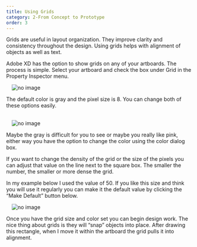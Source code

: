 ```yaml
---
title: Using Grids
category: 2-From Concept to Prototype
order: 3
---
```


Grids are useful in layout organization. They improve clarity and consistency throughout the design. Using grids helps with alignment of objects as well as text.

Adobe XD has the option to show grids on any of your artboards. The process is simple. Select your artboard and check the box under Grid in the Property Inspector menu. 

<img style="padding: 0px 15px" src="https://iwilfried.github.io/Adobe-XD-eBook/images/XD-Grid-01.png" alt="no image"/>  

The default color is gray and the pixel size is 8. You can change both of these options easily.  

&nbsp;   
<img style="padding: 0px 15px" src="https://iwilfried.github.io/Adobe-XD-eBook/images/XD-Grid-02.png" alt="no image"/>  

Maybe the gray is difficult for you to see or maybe you really like pink, either way you have the option to change the color using the color dialog box.

If you want to change the density of the grid or the size of the pixels you can adjust that value on the line next to the square box. The smaller the number, the smaller or more dense the grid.   

In my example below I used the value of 50. If you like this size and think you will use it regularly you can make it the default value by clicking the “Make Default” button below.   

<img style="padding: 0px 15px" src="https://iwilfried.github.io/Adobe-XD-eBook/images/XD-Grid-03.png" alt="no image"/>  

Once you have the grid size and color set you can begin design work. The nice thing about grids is they will “snap” objects into place. After drawing this rectangle, when I move it within the artboard the grid pulls it into alignment.  





